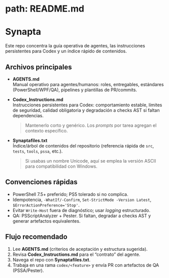 # path: README.md
# Synapta

Este repo concentra la guía operativa de agentes, las instrucciones persistentes para Codex y un índice rápido de contenidos.

## Archivos principales

- **AGENTS.md**  
  Manual operativo para agentes/humanos: roles, entregables, estándares (PowerShell/WPF/QA), pipelines y plantillas de PR/commits.

- **Codex_Instructions.md**  
  Instrucciones persistentes para Codex: comportamiento estable, límites de seguridad, calidad obligatoria y degradación a checks AST si faltan dependencias.  
  > Mantenerlo corto y genérico. Los *prompts* por tarea agregan el contexto específico.

- **Synaptafiles.txt**  
  Índice/árbol de contenidos del repositorio (referencia rápida de `src`, `tests`, `tools`, `pssa`, etc.).  
  > Si usabas un nombre Unicode, aquí se emplea la versión ASCII para compatibilidad con Windows.

## Convenciones rápidas
- PowerShell 7.5+ preferido; PS5 tolerado si no complica.
- Idempotencia, `-WhatIf/-Confirm`, `Set-StrictMode -Version Latest`, `$ErrorActionPreference='Stop'`.
- Evitar `Write-Host` fuera de diagnóstico; usar *logging* estructurado.
- QA: PSScriptAnalyzer + Pester. Si faltan, degradar a checks AST y generar artefactos equivalentes.

## Flujo recomendado
1. Lee **AGENTS.md** (criterios de aceptación y estructura sugerida).  
2. Revisa **Codex_Instructions.md** para el “contrato” del agente.  
3. Navega el repo con **Synaptafiles.txt**.  
4. Trabaja en una rama `codex/<feature>` y envía PR con artefactos de QA (PSSA/Pester).